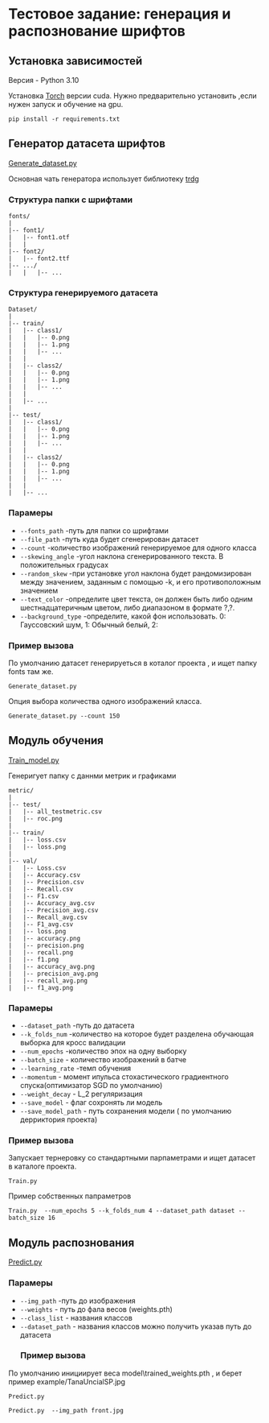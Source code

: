 # Тестовое задание: генерация и распознование шрифтов 
## Установка зависимостей 
Версия - Python 3.10

Установка  [Torch](https://pytorch.org/get-started/locally/) 
версии cuda. Нужно предварительно установить ,если нужен запуск и обучение на gpu.
```
pip install -r requirements.txt
```

## Генератор датасета шрифтов 
[Generate_dataset.py](https://github.com/wvw321/font-classification-task/blob/main/Generate_dataset.py)

Основная чать генератора использует библиотеку [trdg](https://github.com/Belval/TextRecognitionDataGenerator/tree/master) 

### Структура папки с шрифтами
```
fonts/
|
|-- font1/
|   |-- font1.otf
|   |
|-- font2/
|   |-- font2.ttf
|-- .../
|   |   |-- ...

```

 ### Структура  генерируемого датасета
```
Dataset/
|
|-- train/
|   |-- class1/
|   |   |-- 0.png
|   |   |-- 1.png
|   |   |-- ...
|   |
|   |-- class2/
|   |   |-- 0.png
|   |   |-- 1.png
|   |   |-- ...
|   |
|   |-- ...
|
|-- test/
|   |-- class1/
|   |   |-- 0.png
|   |   |-- 1.png
|   |   |-- ...
|   |
|   |-- class2/
|   |   |-- 0.png
|   |   |-- 1.png
|   |   |-- ...
|   |
|   |-- ...
```

### Парамеры
- `--fonts_path` -путь для папки со шрифтами 
- `--file_path` -путь куда будет сгенерирован датасет
- `--count` -количество изображений генерируемое для одного класса
- `--skewing_angle` -угол наклона сгенерированного текста. В положительных градусах
- `--random_skew` -при установке угол наклона будет рандомизирован между значением, заданным с помощью -k, и его противоположным значением
- `--text_color` -определите цвет текста, он должен быть либо одним шестнадцатеричным цветом, либо диапазоном в формате ?,?.
- `--background_type` -определите, какой фон использовать. 0: Гауссовский шум, 1: Обычный белый, 2: 
### Пример вызова 
По умолчанию датасет генерируеться в  коталог проекта  ,
и ищет папку  fonts там же. 

```
Generate_dataset.py
```
Опция выбора количества одного изображений класса.
```
Generate_dataset.py --count 150
```
## Модуль обучения 
[Train_model.py](https://github.com/wvw321/font-classification-task/blob/main/Train.py)

Генеригует папку с даннми метрик и графиками
```
metric/
|
|-- test/
|   |-- all_testmetric.csv
|   |-- roc.png
| 
|-- train/
|   |-- loss.csv
|   |-- loss.png
| 
|-- val/
|   |-- Loss.csv
|   |-- Accuracy.csv
|   |-- Precision.csv
|   |-- Recall.csv
|   |-- F1.csv
|   |-- Accuracy_avg.csv
|   |-- Precision_avg.csv
|   |-- Recall_avg.csv
|   |-- F1_avg.csv
|   |-- loss.png
|   |-- accuracy.png
|   |-- precision.png
|   |-- recall.png
|   |-- f1.png
|   |-- accuracy_avg.png
|   |-- precision_avg.png
|   |-- recall_avg.png
|   |-- f1_avg.png
```
### Парамеры

- `--dataset_path` -путь до датасета 
- `--k_folds_num` -количество на которое будет разделена обучающая выборка для кросс валидации  
- `--num_epochs` -количество эпох на одну выборку
- `--batch_size` - количество изображений в батче 
- `--learning_rate` -темп обучения 
- `--momentum` -   момент ипульса стохастического градиентного спуска(оптимизатор SGD по умолчанию)
- `--weight_decay` - L_2 регуляризация
- `--save_model` -  флаг сохронять ли модель
- `--save_model_path` - путь сохранения модели ( по умолчанию дерриктория проекта)
### Пример вызова 
Запускает тернеровку со стандартными парпаметрами и ищет датасет в каталоге проекта.
```
Train.py  
```
Пример собственных папраметров
```
Train.py  --num_epochs 5 --k_folds_num 4 --dataset_path dataset --batch_size 16
```
## Модуль распознования 
[Predict.py](https://github.com/wvw321/font-classification-task/blob/main/Predict.py)
### Парамеры
- `--img_path` -путь до изображения 
- `--weights` - путь до фала весов (weights.pth)
- `--class_list` - названия классов 
- `--dataset_path` - названия классов можно получить указав путь до датасета
  ### Пример вызова 
По умолчанию инициирует веса model\trained_weights.pth  , и берет пример  example/TanaUncialSP.jpg

```
Predict.py 
```

```
Predict.py  --img_path front.jpg
```

  
